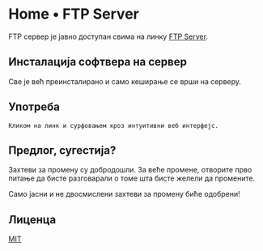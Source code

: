 # Home &bull; FTP Server

FTP 
сервер је јавно доступан свима на линку [FTP Server](http://owlcoder.byethost6.com/).

## Инсталација софтвера на сервер

Све је већ преинсталирано и само кеширање се врши на серверу.


## Употреба

```
Кликом на линк и сурфовањем кроз интуитивни веб интерфејс.
```

## Предлог, сугестија?
Захтеви за промену су добродошли. За веће промене, отворите прво питање да бисте разговарали о томе шта бисте желели да промените.


Само јасни и не двосмислени захтеви за промену биће одобрени!

## Лиценца
[MIT](https://choosealicense.com/licenses/mit/)